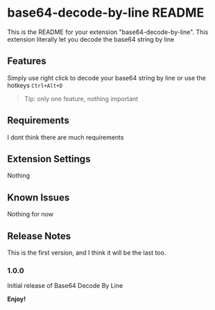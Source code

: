 # base64-decode-by-line README

This is the README for your extension "base64-decode-by-line". This extension literally let you decode the base64 string by line

## Features

Simply use right click to decode your base64 string by line or use the hotkeys ```Ctrl+Alt+D```

> Tip: only one feature, nothing important

## Requirements

I dont think there are much requirements

## Extension Settings

Nothing

## Known Issues

Nothing for now

## Release Notes

This is the first version, and I think it will be the last too.

### 1.0.0

Initial release of Base64 Decode By Line

<!-- ## Following extension guidelines

Ensure that you've read through the extensions guidelines and follow the best practices for creating your extension.

* [Extension Guidelines](https://code.visualstudio.com/api/references/extension-guidelines)

## Working with Markdown

You can author your README using Visual Studio Code. Here are some useful editor keyboard shortcuts:

* Split the editor (`Cmd+\` on macOS or `Ctrl+\` on Windows and Linux).
* Toggle preview (`Shift+Cmd+V` on macOS or `Shift+Ctrl+V` on Windows and Linux).
* Press `Ctrl+Space` (Windows, Linux, macOS) to see a list of Markdown snippets.

## For more information

* [Visual Studio Code's Markdown Support](http://code.visualstudio.com/docs/languages/markdown)
* [Markdown Syntax Reference](https://help.github.com/articles/markdown-basics/) -->

**Enjoy!**
